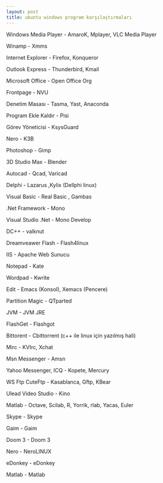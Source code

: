 ```yaml
---
layout: post
title: ubuntu windows program karşılaştırmaları
---
```


Windows Media Player - AmaroK, Mplayer, VLC Media Player

Winamp         -       Xmms

Internet Explorer  -   Firefox, Konqueror

Outlook Express  -     Thunderbird, Kmail

Microsoft Office -     Open Office Org

Frontpage -            NVU

Denetim Masası -       Tasma, Yast, Anaconda

Program Ekle Kaldır -  Pisi

Görev Yöneticisi -     KsysGuard

Nero -                 K3B

Photoshop -            Gimp

3D Studio Max -        Blender

Autocad -              Qcad, Varicad

Delphi -               Lazarus ,Kylix (Dellphi linux)

Visual Basic -         Real Basic , Gambas

.Net Framework -       Mono

Visual Studio .Net -   Mono Develop

DC++ - valknut

Dreamveawer Flash -    Flash4linux

IIS -                  Apache Web Sunucu

Notepad -              Kate

Wordpad -              Kwrite

Edit -                 Emacs (Konsol), Xemacs (Pencere)

Partition Magic -      QTparted

JVM -                  JVM JRE

FlashGet -             Flashgot

Bittorent -            Cbittorrent (c++ ile linux için yazılmış hali)

Mirc -                 KVIrc, Xchat

Msn Messenger -        Amsn

Yahoo Messenger, ICQ - Kopete, Mercury

WS Ftp CuteFtp -       Kasablanca, Gftp, KBear

Ulead Video Studio -   Kino

Matlab -               Octave, Scilab, R, Yorrik, rlab, Yacas, Euler



Skype -                Skype

Gaim -                 Gaim

Doom 3 -               Doom 3

Nero -                 NeroLINUX

eDonkey -              eDonkey

Matlab -               Matlab


